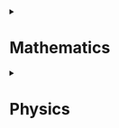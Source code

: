 <details>
<summary>

# Mathematics

</summary>

## Lesson 1
### date: March 14, 2023 
1. Уравнение прямой на плоскости и прямой перпендикулярной данной.
1. Чётные и нечётные функции.

## Lesson 2
### date: March 16, 2023
1. Теория вероятностей. Задачи.

## Lesson 3
### date: March 20, 2023
1. Формулы комбинаторики:
* Размещения без повторений
* Размещения с повторениями
* Перестановки
* Сочетания без повторений
* Сочетания с повторениями
2. Парадокс дней рождения.

## Lesson 4
### date: March 21, 2023
1. Теория вероятностей. Разбор ДЗ.
1. Теория вероятностей. Решение задач из учебника.

## Lesson 5
### date: March 24, 2023
1. Тригонометрия. Основные понятия.
1. Основное тригонометрическое тождество.
1. Единичная окружность.
1. Формулы приведения.

## Lesson 6
### date: March 29, 2023
1. Уравнение прямой и окружности.
1. Уравнение окружности с центром отличным от точки начала координат.
1. Функции.

## Lesson 7
### date: March 30, 2023
1. Решение экзаменационных задач.

## Lesson 9
### date: April 6, 2023
1. Деление многочлена на многочлен с остатком.
1. Решение уравнений степени выше 2.
1. Неразрешимость уравнений степени выше 4 в радикалах.

## Lesson 10
### date: April 10, 2023
1. Логарифмы и их свойства.
1. Решение логарифмических уравнений и неравенств.

## Lesson 11
### date: April 12, 2023
1. Показательные уравнения и неравенства.
1. Логарифмические уравнения и неравенства.

## Lesson 12
### date: April 14, 2023
Учебник можно скачать [здесь](https://file.11klasov.net/9609-algebra-i-nachala-matematicheskogo-analiza-uchebnik-dlja-10-11-klassov-kolmogorov-an-i-dr.html)
1. Графики тригонометрических функций.
1. График показательной функции.

## Lesson 15
### date: May 2, 2023
1. Теорема косинусов. Теорема синусов.
1. Решение треугольников.
1. Графическое решение кубических уравнений.

## Lesson 16
### date: May 5, 2023
1. Теория вероятностей.
1. Теория множеств.
1. Размерности физических величин.

## Lesson 17
### date: May 8, 2023
1. Позиционные системы счисления.
1. Окружности.

## Lesson 18
### date: May 9, 2023
1. Теорема о вписанном и центральном угле.
1. Вписанный угол, опирающийся на диаметр окружности.
1. Касательная к окружности.

## Lesson 19 (derivative)
### date: May 22, 2023
1. Понятие производной функции.
1. Геометрический и физический смысл производной.
1. Производная элементарных функций.
1. Производная суммы, произведения и частного функций.
1. Производная сложной функции.

## Lesson 20
### date: May 24, 2023
Задачник можно скачать [отсюда](https://chembaby.ru/wp-content/uploads/2019/02/%D0%A1%D0%B1%D0%BE%D1%80%D0%BD%D0%B8%D0%BA-%D0%B7%D0%B0%D0%B4%D0%B0%D1%87-%D0%B8-%D1%83%D0%BF%D1%80.-%D0%BF%D0%BE-%D0%BC%D0%B0%D1%82.-%D0%B0%D0%BD%D0%B0%D0%BB%D0%B8%D0%B7%D1%83_%D0%94%D0%B5%D0%BC%D0%B8%D0%B4%D0%BE%D0%B2%D0%B8%D1%87_2005-560%D1%81.pdf?ysclid=li1vcz02pg638658870)
1. Решение задач на вычисление производной функции по сборнику задач Демидовича.


</details>
<details>
<summary>

# Physics

</summary>

## Lesson 8
### date: April 3, 2023
Учебник можно взять [здесь](http://phys.bos.ru/)
1. Свободное падение тел.
1. Движение тела по наклонной плоскости.
1. Закон сохранения энергии.
1. Равномерное движение по окружности.

## Lesson 13
### date: April 18, 2023
1. Механические колебания.
1. Электромагнитные колебания.
1. Длина волны, частота, скорость волны.

## Lesson 14
### date: April 24, 2023
1. Электрический ток и закон Ома. Удельное сопротивление.
1. Тепловое действие тока. Закон Джоуля - Ленца.
1. Скорость распространения волн. Связь скорости с частотой и длиной волны.
1. Скорость электромагнитной волны. Скорость света.
1. Энергия волны. Интенсивность волны.
1. Энергия и интенсивность волны при удалении от точечного источника.

## Lesson 18
### date: May 9, 2023
1. Закон Ома.
1. Закон Джоуля - Ленца.
1. Теплота. Теплоёмкость.

</details>
